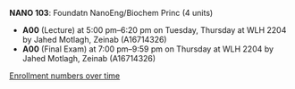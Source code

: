 **NANO 103**: Foundatn NanoEng/Biochem Princ (4 units)

- **A00** (Lecture) at 5:00 pm–6:20 pm on Tuesday, Thursday at WLH 2204 by Jahed Motlagh, Zeinab (A16714326)
- **A00** (Final Exam) at 7:00 pm–9:59 pm on Thursday at WLH 2204 by Jahed Motlagh, Zeinab (A16714326)

[Enrollment numbers over time](./NANO103.tsv)

